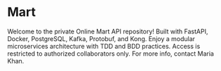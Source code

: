 # Mart
Welcome to the private Online Mart API repository! Built with FastAPI, Docker, PostgreSQL, Kafka, Protobuf, and Kong. Enjoy a modular microservices architecture with TDD and BDD practices. Access is restricted to authorized collaborators only. For more info, contact Maria Khan.
